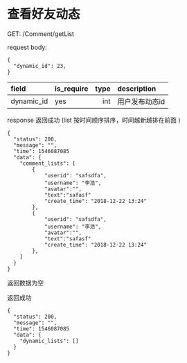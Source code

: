 # 查看好友动态

GET:  /Comment/getList

request body:
```
{
  "dynamic_id": 23,
}
```
| field      |  is_require |type     | description | 
| :--------  | ------------|--------:| :------     | 
| dynamic_id     |   yes       | int  | 用户发布动态id | 


response
返回成功 (list 按时间顺序排序，时间越新越排在前面 )
```
{
  "status": 200,
  "message": "",
  "time": 1546087085
  "data": {
    "comment_lists": [
        {
            "userid": "safsdfa",
            "username": "李浩",
            "avatar":"",
            "text":"safasf"
            "create_time": "2018-12-22 13:24"
        },
        {
            "userid": "safsdfa",
            "username": "李浩",
            "avatar":"",
            "text":"safasf"
            "create_time": "2018-12-22 13:24"
        },
    ]
  }
}
```

返回数据为空

返回成功
```
{
  "status": 200,
  "message": "",
  "time": 1546087085
  "data": {
    "dynamic_lists": []
  }
}
```